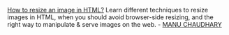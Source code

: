 [How to resize an image in HTML?](https://imagekit.io/blog/how-to-resize-image-in-html/) Learn different techniques to resize images in HTML, when you should avoid browser-side resizing, and the right way to manipulate & serve images on the web. - [MANU CHAUDHARY](https://imagekit.io/blog/author/manu/)